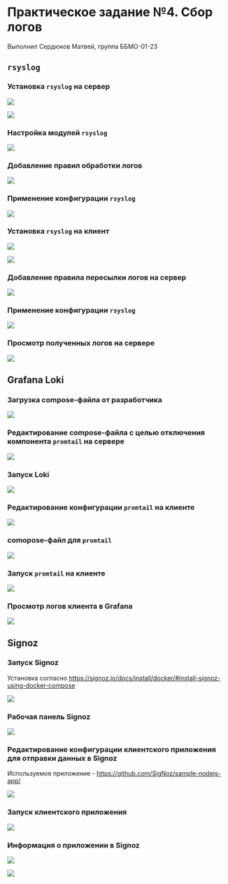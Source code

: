 # Практическое задание №4. Сбор логов

Выполнил Сердюков Матвей, группа ББМО-01-23

## `rsyslog`

### Установка `rsyslog` на сервер

![](screenshots/01-install-rsyslog-server.png)

![](screenshots/02-rsyslog-running.png)

### Настройка модулей `rsyslog`

![](screenshots/03-load-modules.png)

### Добавление правил обработки логов

![](screenshots/04-add-ruleset.png)

### Применение конфигурации `rsyslog`

![](screenshots/05-apply-config.png)

### Установка `rsyslog` на клиент

![](screenshots/06-install-rsyslog-client.png)

![](screenshots/07-client-rsyslog-running.png)

### Добавление правила пересылки логов на сервер

![](screenshots/08-add-client-rule.png)

### Применение конфигурации `rsyslog`

![](screenshots/09-apply-client-config.png)

### Просмотр полученных логов на сервере

![](screenshots/10-logs-recieved.png)

## Grafana Loki

### Загрузка compose-файла от разработчика

![](screenshots/11-download-loki-compose.png)

### Редактирование compose-файла с целью отключения компонента `promtail` на сервере

![](screenshots/12-edit-compose.png)

### Запуск Loki

![](screenshots/13-start-loki.png)

### Редактирование конфигурации `promtail` на клиенте

![](screenshots/14-promtail-config.png)

### comopose-файл для `promtail`

![](screenshots/15-promtail-compose.png)

### Запуск `promtail` на клиенте

![](screenshots/16-start-promtail.png)

### Просмотр логов клиента в Grafana

![](screenshots/17-viewing-logs.png)

## Signoz

### Запуск Signoz

Установка согласно https://signoz.io/docs/install/docker/#install-signoz-using-docker-compose

![](screenshots/18-start-signoz.png)

### Рабочая панель Signoz

![](screenshots/19-open-signoz.png)

### Редактирование конфигурации клиентского приложения для отправки данных в Signoz

Используемое приложение - https://github.com/SigNoz/sample-nodejs-app/

![](screenshots/20-update-compose-client.png)

### Запуск клиентского приложения

![](screenshots/21-start-client.png)

### Информация о приложении в Signoz

![](screenshots/22-dashboards.png)

![](screenshots/23-traces.png)
